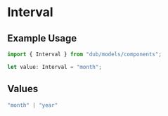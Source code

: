 # Interval

## Example Usage

```typescript
import { Interval } from "dub/models/components";

let value: Interval = "month";
```

## Values

```typescript
"month" | "year"
```